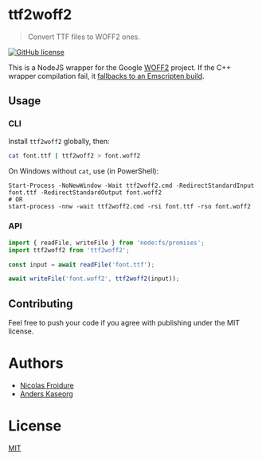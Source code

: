 [//]: # ( )
[//]: # (This file is automatically generated by a `metapak`)
[//]: # (module. Do not change it  except between the)
[//]: # (`content:start/end` flags, your changes would)
[//]: # (be overridden.)
[//]: # ( )
# ttf2woff2
> Convert TTF files to WOFF2 ones.

[![GitHub license](https://img.shields.io/badge/license-MIT-blue.svg)](https://github.com/nfroidure/ttf2woff2/blob/main/LICENSE)


[//]: # (::contents:start)

This is a NodeJS wrapper for the Google [WOFF2](https://github.com/google/woff2)
project. If the C++ wrapper compilation fail, it
[fallbacks to an Emscripten build](http://insertafter.com/en/blog/native-node-module.html).

## Usage

### CLI

Install `ttf2woff2` globally, then:

```sh
cat font.ttf | ttf2woff2 > font.woff2
```

On Windows without `cat`, use (in PowerShell):

```pwsh
Start-Process -NoNewWindow -Wait ttf2woff2.cmd -RedirectStandardInput font.ttf -RedirectStandardOutput font.woff2
# OR
start-process -nnw -wait ttf2woff2.cmd -rsi font.ttf -rso font.woff2
```

### API

```js
import { readFile, writeFile } from 'node:fs/promises';
import ttf2woff2 from 'ttf2woff2';

const input = await readFile('font.ttf');

await writeFile('font.woff2', ttf2woff2(input));
```

## Contributing

Feel free to push your code if you agree with publishing under the MIT license.

[//]: # (::contents:end)

# Authors
- [Nicolas Froidure](https://insertafter.com/en/index.html)
- [Anders Kaseorg](mailto:andersk@mit.edu)

# License
[MIT](https://github.com/nfroidure/ttf2woff2/blob/main/LICENSE)
